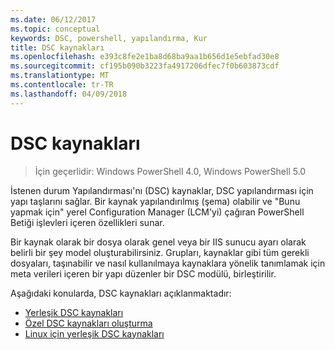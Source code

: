 ```yaml
---
ms.date: 06/12/2017
ms.topic: conceptual
keywords: DSC, powershell, yapılandırma, Kur
title: DSC kaynakları
ms.openlocfilehash: e393c8fe2e1ba8d68ba9aa1b656d1e5ebfad30e8
ms.sourcegitcommit: cf195b090b3223fa4917206dfec7f0b603873cdf
ms.translationtype: MT
ms.contentlocale: tr-TR
ms.lasthandoff: 04/09/2018
---
```

# <a name="dsc-resources"></a>DSC kaynakları

>İçin geçerlidir: Windows PowerShell 4.0, Windows PowerShell 5.0

İstenen durum Yapılandırması'nı (DSC) kaynaklar, DSC yapılandırması için yapı taşlarını sağlar. Bir kaynak yapılandırılmış (şema) olabilir ve "Bunu yapmak için" yerel Configuration Manager (LCM'yi) çağıran PowerShell Betiği işlevleri içeren özellikleri sunar.

Bir kaynak olarak bir dosya olarak genel veya bir IIS sunucu ayarı olarak belirli bir şey model oluşturabilirsiniz.  Grupları, kaynaklar gibi tüm gerekli dosyaları, taşınabilir ve nasıl kullanılmaya kaynaklara yönelik tanımlamak için meta verileri içeren bir yapı düzenler bir DSC modülü, birleştirilir.

Aşağıdaki konularda, DSC kaynakları açıklanmaktadır:

- [Yerleşik DSC kaynakları](builtInResource.md)
- [Özel DSC kaynakları oluşturma](authoringResource.md)
- [Linux için yerleşik DSC kaynakları](lnxBuiltInResources.md)